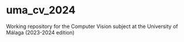# uma_cv_2024
Working repository for the Computer Vision subject at the University of Málaga (2023-2024 edition)
